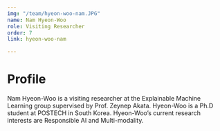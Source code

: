 ```yaml
---
img: "/team/hyeon-woo-nam.JPG"
name: Nam Hyeon-Woo
role: Visiting Researcher
order: 7
link: hyeon-woo-nam

---
```


# Profile
Nam Hyeon-Woo is a visiting researcher at the Explainable Machine Learning group supervised by Prof. Zeynep Akata. Hyeon-Woo is a Ph.D student at POSTECH in South Korea. Hyeon-Woo’s current research interests are Responsible AI and Multi-modality.